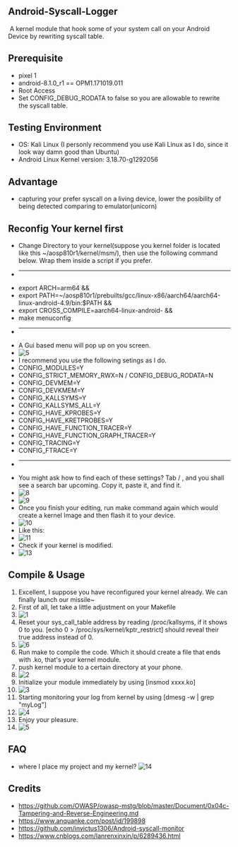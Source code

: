 Android-Syscall-Logger
---

​	A kernel module that hook some of your system call on your Android Device by rewriting syscall table.

Prerequisite
---

- pixel 1
- android-8.1.0_r1 == OPM1.171019.011
- Root Access
- Set CONFIG_DEBUG_RODATA to false so you are allowable to rewrite the syscall table.

Testing Environment
---

- OS: Kali Linux (I personly recommend you use Kali Linux as I do, since it look way damn good than Ubuntu)
- Android Linux Kernel version: 3.18.70-g1292056

Advantage
---

- capturing your prefer syscall on a living device, lower the posibility of being detected comparing to emulator(unicorn)

Reconfig Your kernel first
---

- Change Directory to your kernel(suppose you kernel folder is located like this ~/aosp810r1/kernel/msm/), then use the following command below. Wrap them inside a script if you prefer.
- ************************************************************************************************
- export ARCH=arm64 &&
- export PATH=~/aosp810r1/prebuilts/gcc/linux-x86/aarch64/aarch64-linux-android-4.9/bin:$PATH &&
- export CROSS_COMPILE=aarch64-linux-android- &&
- make menuconfig
- ************************************************************************************************
- A Gui based menu will pop up on you screen. 
- ![5](https://github.com/Katana-O/Android-Syscall-Logger/blob/main/pic/7.png)
- I recommend you use the following setings as I do.
- CONFIG_MODULES=Y
- CONFIG_STRICT_MEMORY_RWX=N / CONFIG_DEBUG_RODATA=N
- CONFIG_DEVMEM=Y
- CONFIG_DEVKMEM=Y
- CONFIG_KALLSYMS=Y
- CONFIG_KALLSYMS_ALL=Y
- CONFIG_HAVE_KPROBES=Y
- CONFIG_HAVE_KRETPROBES=Y
- CONFIG_HAVE_FUNCTION_TRACER=Y
- CONFIG_HAVE_FUNCTION_GRAPH_TRACER=Y
- CONFIG_TRACING=Y
- CONFIG_FTRACE=Y
- ************************************************************************************************
- You might ask how to find each of these settings? Tab / , and you shall see a search bar upcoming. Copy it, paste it, and find it.
- ![8](https://github.com/Katana-O/Android-Syscall-Logger/blob/main/pic/8.png)
- ![9](https://github.com/Katana-O/Android-Syscall-Logger/blob/main/pic/9.png)
- Once you finish your editing, run make command again which would create a kernel Image and then flash it to your device. 
- ![10](https://github.com/Katana-O/Android-Syscall-Logger/blob/main/pic/10.png)	
- Like this:
- ![11](https://github.com/Katana-O/Android-Syscall-Logger/blob/main/pic/11.png)
- Check if your kernel is modified.
- ![13](https://github.com/Katana-O/Android-Syscall-Logger/blob/main/pic/13.png)
## Compile & Usage


1. Excellent, I suppose you have reconfigured your kernel already. We can finally launch our missile~
2. First of all, let take a little adjustment on your Makefile
3. ![1](https://github.com/Katana-O/Android-Syscall-Logger/blob/main/pic/1.png)
4. Reset your sys_call_table address by reading /proc/kallsyms, if it shows 0 to you. [echo 0 > /proc/sys/kernel/kptr_restrict] should reveal their true address instead of 0.
5. ![6](https://github.com/Katana-O/Android-Syscall-Logger/blob/main/pic/6.png)
6. Run make to compile the code. Which it should create a file that ends with .ko, that's your kernel module.
7. push kernel module to a certain directory at your phone.
8. ![2](https://github.com/Katana-O/Android-Syscall-Logger/blob/main/pic/2.png)
9. Initialize your module immediately by using [insmod xxxx.ko]
10. ![3](https://github.com/Katana-O/Android-Syscall-Logger/blob/main/pic/3.png)
11. Starting monitoring your log from kernel by using [dmesg -w | grep "myLog"]
12. ![4](https://github.com/Katana-O/Android-Syscall-Logger/blob/main/pic/4.png)
13. Enjoy your pleasure.
14. ![5](https://github.com/Katana-O/Android-Syscall-Logger/blob/main/pic/5.png)

## FAQ
- where I place my project and my kernel?
![14](https://github.com/Katana-O/Android-Syscall-Logger/blob/main/pic/14.png)

## Credits
- https://github.com/OWASP/owasp-mstg/blob/master/Document/0x04c-Tampering-and-Reverse-Engineering.md
- https://www.anquanke.com/post/id/199898
- https://github.com/invictus1306/Android-syscall-monitor
- https://www.cnblogs.com/lanrenxinxin/p/6289436.html
